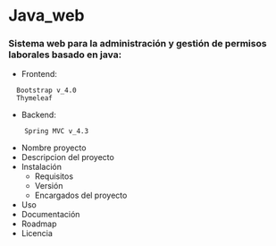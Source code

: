 # Java_web
### Sistema web para la administración y gestión de permisos laborales basado en java:

- Frontend:
```
  Bootstrap v_4.0
  Thymeleaf
```
- Backend:
```
    Spring MVC v_4.3
```
- Nombre proyecto
- Descripcion del proyecto
- Instalación
	- Requisitos
	- Versión
	- Encargados del proyecto
- Uso
- Documentación
- Roadmap
- Licencia
